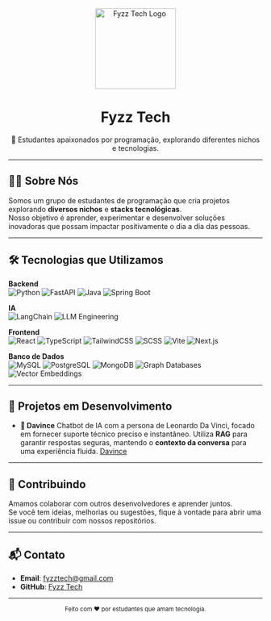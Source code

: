 <div align="center">
  <img src="https://i.postimg.cc/J4NWC1N5/LOGO.png" alt="Fyzz Tech Logo" width="160" />
  <h1>Fyzz Tech</h1>
  <p>🚀 Estudantes apaixonados por programação, explorando diferentes nichos e tecnologias.</p>
</div>

---

## 👨‍💻 Sobre Nós
Somos um grupo de estudantes de programação que cria projetos explorando **diversos nichos** e **stacks tecnológicas**.  
Nosso objetivo é aprender, experimentar e desenvolver soluções inovadoras que possam impactar positivamente o dia a dia das pessoas.

---

## 🛠 Tecnologias que Utilizamos

**Backend**  
![Python](https://img.shields.io/badge/Python-3776AB?style=for-the-badge&logo=python&logoColor=white)
![FastAPI](https://img.shields.io/badge/FastAPI-009688?style=for-the-badge&logo=fastapi&logoColor=white)
![Java](https://img.shields.io/badge/Java-ED8B00?style=for-the-badge&logo=java&logoColor=white)
![Spring Boot](https://img.shields.io/badge/Spring%20Boot-6DB33F?style=for-the-badge&logo=springboot&logoColor=white)

**IA**  
![LangChain](https://img.shields.io/badge/LangChain-1A73E8?style=for-the-badge&logo=chainlink&logoColor=white)
![LLM Engineering](https://img.shields.io/badge/LLM%20Engineering-FF6F00?style=for-the-badge&logo=openai&logoColor=white)

**Frontend**  
![React](https://img.shields.io/badge/React-20232A?style=for-the-badge&logo=react&logoColor=61DAFB)
![TypeScript](https://img.shields.io/badge/TypeScript-007ACC?style=for-the-badge&logo=typescript&logoColor=white)
![TailwindCSS](https://img.shields.io/badge/Tailwind_CSS-38B2AC?style=for-the-badge&logo=tailwindcss&logoColor=white)
![SCSS](https://img.shields.io/badge/SCSS-CC6699?style=for-the-badge&logo=sass&logoColor=white)
![Vite](https://img.shields.io/badge/Vite-646CFF?style=for-the-badge&logo=vite&logoColor=white)
![Next.js](https://img.shields.io/badge/Next.js-000000?style=for-the-badge&logo=nextdotjs&logoColor=white)

**Banco de Dados**  
![MySQL](https://img.shields.io/badge/MySQL-005C84?style=for-the-badge&logo=mysql&logoColor=white)
![PostgreSQL](https://img.shields.io/badge/PostgreSQL-316192?style=for-the-badge&logo=postgresql&logoColor=white)
![MongoDB](https://img.shields.io/badge/MongoDB-4DB33D?style=for-the-badge&logo=mongodb&logoColor=white)
![Graph Databases](https://img.shields.io/badge/Graph%20Databases-FF6600?style=for-the-badge&logo=neo4j&logoColor=white)
![Vector Embeddings](https://img.shields.io/badge/Vector%20Embeddings-FF4088?style=for-the-badge&logo=databricks&logoColor=white)

---

## 📂 Projetos em Desenvolvimento
- **🤖 Davince**
  Chatbot de IA com a persona de Leonardo Da Vinci, focado em fornecer suporte técnico preciso e instantâneo.
  Utiliza **RAG** para garantir respostas seguras, mantendo o **contexto da conversa** para uma experiência fluida.
  [Davince](https://github.com/Fyzz-Tech/Davince)

---

## 🤝 Contribuindo
Amamos colaborar com outros desenvolvedores e aprender juntos.  
Se você tem ideias, melhorias ou sugestões, fique à vontade para abrir uma issue ou contribuir com nossos repositórios.

---

## 📬 Contato
- **Email**: fyzztech@gmail.com
- **GitHub**: [Fyzz Tech](https://github.com/Fyzz-Tech)

---

<div align="center">
  <sub>Feito com ❤️ por estudantes que amam tecnologia.</sub>
</div>
